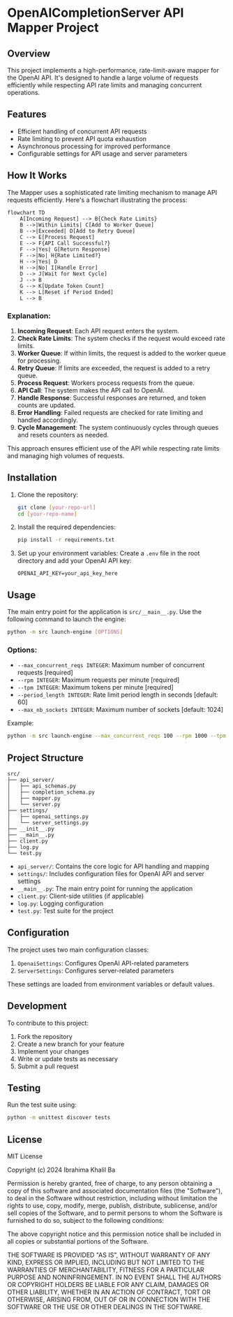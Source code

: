 # OpenAICompletionServer API Mapper Project

## Overview

This project implements a high-performance, rate-limit-aware mapper for the OpenAI API. It's designed to handle a large volume of requests efficiently while respecting API rate limits and managing concurrent operations.

## Features

- Efficient handling of concurrent API requests
- Rate limiting to prevent API quota exhaustion
- Asynchronous processing for improved performance
- Configurable settings for API usage and server parameters

## How It Works

The Mapper uses a sophisticated rate limiting mechanism to manage API requests efficiently. Here's a flowchart illustrating the process:

```mermaid
flowchart TD
    A[Incoming Request] --> B{Check Rate Limits}
    B -->|Within Limits| C[Add to Worker Queue]
    B -->|Exceeded| D[Add to Retry Queue]
    C --> E[Process Request]
    E --> F{API Call Successful?}
    F -->|Yes| G[Return Response]
    F -->|No| H{Rate Limited?}
    H -->|Yes| D
    H -->|No| I[Handle Error]
    D --> J[Wait for Next Cycle]
    J --> B
    G --> K[Update Token Count]
    K --> L[Reset if Period Ended]
    L --> B
```

### Explanation:

1. **Incoming Request**: Each API request enters the system.
2. **Check Rate Limits**: The system checks if the request would exceed rate limits.
3. **Worker Queue**: If within limits, the request is added to the worker queue for processing.
4. **Retry Queue**: If limits are exceeded, the request is added to a retry queue.
5. **Process Request**: Workers process requests from the queue.
6. **API Call**: The system makes the API call to OpenAI.
7. **Handle Response**: Successful responses are returned, and token counts are updated.
8. **Error Handling**: Failed requests are checked for rate limiting and handled accordingly.
9. **Cycle Management**: The system continuously cycles through queues and resets counters as needed.

This approach ensures efficient use of the API while respecting rate limits and managing high volumes of requests.

## Installation

1. Clone the repository:
   ```bash
   git clone [your-repo-url]
   cd [your-repo-name]
   ```

2. Install the required dependencies:
   ```bash
   pip install -r requirements.txt
   ```

3. Set up your environment variables:
   Create a `.env` file in the root directory and add your OpenAI API key:
   ```
   OPENAI_API_KEY=your_api_key_here
   ```

## Usage

The main entry point for the application is `src/__main__.py`. Use the following command to launch the engine:

```bash
python -m src launch-engine [OPTIONS]
```

### Options:
- `--max_concurrent_reqs INTEGER`: Maximum number of concurrent requests [required]
- `--rpm INTEGER`: Maximum requests per minute [required]
- `--tpm INTEGER`: Maximum tokens per minute [required]
- `--period_length INTEGER`: Rate limit period length in seconds [default: 60]
- `--max_nb_sockets INTEGER`: Maximum number of sockets [default: 1024]

Example:
```bash
python -m src launch-engine --max_concurrent_reqs 100 --rpm 1000 --tpm 100000
```

## Project Structure

```
src/
├── api_server/
│   ├── api_schemas.py
│   ├── completion_schema.py
│   ├── mapper.py
│   └── server.py
├── settings/
│   ├── openai_settings.py
│   └── server_settings.py
├── __init__.py
├── __main__.py
├── client.py
├── log.py
└── test.py
```

- `api_server/`: Contains the core logic for API handling and mapping
- `settings/`: Includes configuration files for OpenAI API and server settings
- `__main__.py`: The main entry point for running the application
- `client.py`: Client-side utilities (if applicable)
- `log.py`: Logging configuration
- `test.py`: Test suite for the project

## Configuration

The project uses two main configuration classes:
1. `OpenaiSettings`: Configures OpenAI API-related parameters
2. `ServerSettings`: Configures server-related parameters

These settings are loaded from environment variables or default values.

## Development

To contribute to this project:

1. Fork the repository
2. Create a new branch for your feature
3. Implement your changes
4. Write or update tests as necessary
5. Submit a pull request

## Testing

Run the test suite using:

```bash
python -m unittest discover tests
```

## License
MIT License

Copyright (c) 2024 Ibrahima Khalil Ba

Permission is hereby granted, free of charge, to any person obtaining a copy
of this software and associated documentation files (the "Software"), to deal
in the Software without restriction, including without limitation the rights
to use, copy, modify, merge, publish, distribute, sublicense, and/or sell
copies of the Software, and to permit persons to whom the Software is
furnished to do so, subject to the following conditions:

The above copyright notice and this permission notice shall be included in all
copies or substantial portions of the Software.

THE SOFTWARE IS PROVIDED "AS IS", WITHOUT WARRANTY OF ANY KIND, EXPRESS OR
IMPLIED, INCLUDING BUT NOT LIMITED TO THE WARRANTIES OF MERCHANTABILITY,
FITNESS FOR A PARTICULAR PURPOSE AND NONINFRINGEMENT. IN NO EVENT SHALL THE
AUTHORS OR COPYRIGHT HOLDERS BE LIABLE FOR ANY CLAIM, DAMAGES OR OTHER
LIABILITY, WHETHER IN AN ACTION OF CONTRACT, TORT OR OTHERWISE, ARISING FROM,
OUT OF OR IN CONNECTION WITH THE SOFTWARE OR THE USE OR OTHER DEALINGS IN THE
SOFTWARE.


